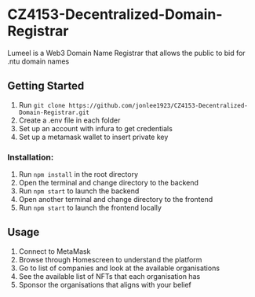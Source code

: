 # CZ4153-Decentralized-Domain-Registrar

Lumeel is a Web3 Domain Name Registrar that allows the public to bid for .ntu domain names 


## Getting Started
1. Run `git clone https://github.com/jonlee1923/CZ4153-Decentralized-Domain-Registrar.git`
2. Create a .env file in each folder
3. Set up an account with infura to get credentials
5. Set up a metamask wallet to insert private key

### Installation:
1. Run `npm install` in the root directory
2. Open the terminal and change directory to the backend
3. Run `npm start` to launch the backend
5. Open another terminal and change directory to the frontend
6. Run `npm start` to launch the frontend locally

## Usage 

1. Connect to MetaMask
2. Browse through Homescreen to understand the platform
3. Go to list of companies and look at the available organisations 
4. See the available list of NFTs that each organisation has
5. Sponsor the organisations that aligns with your belief



